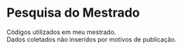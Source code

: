 # Pesquisa do Mestrado
Códigos utilizados em meu mestrado. <br>
Dados coletados não inseridos por motivos de publicação.
